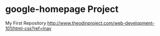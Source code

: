 # google-homepage Project
My First Repository
http://www.theodinproject.com/web-development-101/html-css?ref=lnav
